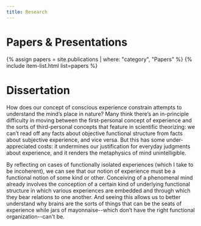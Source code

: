 ```yaml
---
title: Research
---
```


# Papers & Presentations

{% assign papers = site.publications | where: "category", "Papers" %}
{% include item-list.html list=papers %}

# Dissertation

How does our concept of conscious experience constrain attempts to understand the mind’s place in nature? Many think there’s an in-principle difficulty in moving between the first-personal concept of experience and the sorts of third-personal concepts that feature in scientific theorizing: we can’t read off any facts about objective functional structure from facts about subjective experience, and vice versa. But this has some under-appreciated costs: it undermines our justification for everyday judgments about experience, and it renders the metaphysics of mind unintelligible.

By reflecting on cases of functionally isolated experiences (which I take to be incoherent), we can see that our notion of experience must be a functional notion of some kind or other. Conceiving of a phenomenal mind already involves the conception of a certain kind of underlying functional structure in which various experiences are embedded and through which they bear relations to one another. And seeing this allows us to better understand why brains are the sorts of things that can be the seats of experience while jars of mayonnaise--which don’t have the right functional organization--can't be.

<!--

# Other Work

{: .item-title}
Cognitive Architecture and Computation

{: .item-description }
While I mostly focus on conceptual issues in my dissertation (where I argue that minds, in general, are integrated systems which unify disparate phenomenal states), my preferred conceptual conclusions naturally lead to future work that lies at the intersection of philosophy and science--work that goes about the task of constructing a model of the contingent architecture of human minds that conforms to the a priori constraints laid out in my dissertation. Here, I'm most interested in showing that we can't specify a general 'thinking module' over and above the collection task-specific modules: 'thinking' is just the ebb and flow of outputs that are dumped into a single global workspace.


{: .item-title}
The Puzzling Anti-Realism of Contemporary Physics

{: .item-title}
A Reductionist Approach to Knowledge

-->



